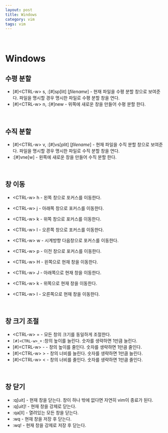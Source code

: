 ```yaml
---
layout: post
title: Windows
category: vim
tags: vim
---
```


&nbsp;

# Windows

## 수평 분할

- [#]\<CTRL-w> s, :[#]sp[lit] \[*filename*] - 현재 파일을 수평 분할 창으로 보여준다. 파일을 명시할 경우 명시한 파일로 수평 분할 창을 연다.
- [#]\<CTRL-w> n, :[#]new  - 위쪽에 새로운 창을 만들어 수평 분할 한다.

&nbsp;

## 수직 분할

- [#]\<CTRL-w> v, :[#]vs[plit] \[*filename*] - 현재 파일을 수직 분할 창으로 보여준다. 파일을 명시할 경우 명시한 파일로 수직 분할 창을 연다.
- :[#]vne[w] - 왼쪽에 새로운 창을 만들어 수직 분할 한다.

&nbsp;

## 창 이동

- \<CTRL-w> h - 왼쪽 창으로 포커스를 이동한다.
- \<CTRL-w> j - 아래쪽 창으로 포커스를 이동한다.
- \<CTRL-w> k - 위쪽 창으로 포커스를 이동한다.
- \<CTRL-w> l - 오른쪽 창으로 포커스를 이동한다.
- \<CTRL-w> w - 시계방향 다음창으로 포커스를 이동한다.
- \<CTRL-w> p - 이전 창으로 포커스를 이동한다.



- \<CTRL-w> H - 왼쪽으로 현재 창을 이동한다.
- \<CTRL-w> J - 아래쪽으로 현재 창을 이동한다.
- \<CTRL-w> k - 위쪽으로 현재 창을 이동한다.
- \<CTRL-w> l - 오른쪽으로 현재 창을 이동한다.

&nbsp;

## 창 크기 조절

- \<CTRL-w> = - 모든 창의 크기를 동일하게 조절한다.
- `[#]<CTRL-w>_+` :창의 높이를 늘린다. 숫자를 생략하면 1만큼 늘린다.
- [#]\<CTRL-w> - - 창의 높이를 줄인다. 숫자를 생략하면 1만큼 줄인다.
- [#]\<CTRL-w> > - 창의 너비를 늘린다. 숫자를 생략하면 1만큼 늘린다.
- [#]\<CTRL-w> < - 창의 너비를 줄인다. 숫자를 생략하면 1만큼 줄인다.

&nbsp;

## 창 닫기

- :q[uit] - 현재 창을 닫는다. 창이 하나 밖에 없다면 자연히 vim이 종료가 된다.
- :q[uit]! - 현재 창을 강제로 닫는다.
- :qa[ll] - 열려있는 모든 창을 닫는다.
- :wq - 현재 창을 저장 후 닫는다.
- :wq! - 현재 창을 강제로 저장 후 닫는다.


